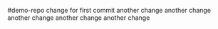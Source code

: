 #demo-repo
change for first commit
another change
another change
another change
another change
another change
